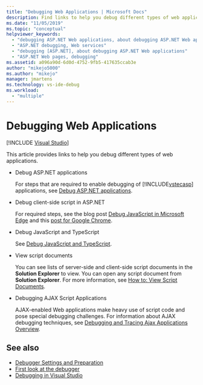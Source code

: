 ```yaml
---
title: "Debugging Web Applications | Microsoft Docs"
description: Find links to help you debug different types of web applications, such as ASP.NET apps, JavaScript and TypeScript apps, or AJAX script apps.
ms.date: "11/05/2019"
ms.topic: "conceptual"
helpviewer_keywords:
  - "debugging ASP.NET Web applications, about debugging ASP.NET Web applications"
  - "ASP.NET debugging, Web services"
  - "debugging [ASP.NET], about debugging ASP.NET Web applications"
  - "ASP.NET Web pages, debugging"
ms.assetid: a096a90d-6d0d-4752-9fb5-417635ccab3e
author: "mikejo5000"
ms.author: "mikejo"
manager: jmartens
ms.technology: vs-ide-debug
ms.workload:
  - "multiple"
---
```

# Debugging Web Applications

 [!INCLUDE [Visual Studio](~/includes/applies-to-version/vs-windows-only.md)]

This article provides links to help you debug different types of web applications.

- Debug ASP.NET applications

  For steps that are required to enable debugging of [!INCLUDE[vstecasp](../code-quality/includes/vstecasp_md.md)] applications, see [Debug ASP.NET applications](how-to-enable-debugging-for-aspnet-applications.md).

- Debug client-side script in ASP.NET

  For required steps, see the blog post [Debug JavaScript in Microsoft Edge](https://devblogs.microsoft.com/visualstudio/debug-javascript-in-microsoft-edge-from-visual-studio/) and this [post for Google Chrome](https://devblogs.microsoft.com/aspnet/client-side-debugging-of-asp-net-projects-in-google-chrome).

- Debug JavaScript and TypeScript

  See [Debug JavaScript and TypeScript](../javascript/debug-nodejs.md).

- View script documents

  You can see lists of server-side and client-side script documents in the **Solution Explorer** to view. You can open any script document from **Solution Explorer**. For more information, see [How to: View Script Documents](../debugger/how-to-view-script-documents.md).

- Debugging AJAX Script Applications

  AJAX-enabled Web applications make heavy use of script code and pose special debugging challenges. For information about AJAX debugging techniques, see [Debugging and Tracing Ajax Applications Overview](/previous-versions/bb398817(v=vs.140)).

## See also

- [Debugger Settings and Preparation](../debugger/debugger-settings-and-preparation.md)
- [First look at the debugger](../debugger/debugger-feature-tour.md)
- [Debugging in Visual Studio](../debugger/index.yml)